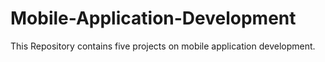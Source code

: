 # Mobile-Application-Development
This Repository contains five projects on mobile application development.
